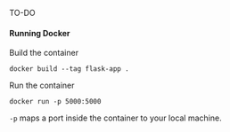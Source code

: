 TO-DO

#### Running Docker
Build the container

`docker build --tag flask-app .`

Run the container

`docker run -p 5000:5000`

`-p` maps a port inside the container to your local machine.
